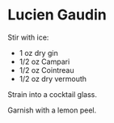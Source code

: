 # Lucien Gaudin

Stir with ice:

* 1 oz dry gin
* 1/2 oz Campari
* 1/2 oz Cointreau
* 1/2 oz dry vermouth

Strain into a cocktail glass.

Garnish with a lemon peel.
